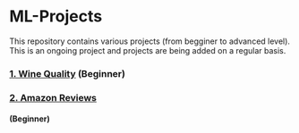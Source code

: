 # ML-Projects

This repository contains various projects (from begginer to advanced level). This is an ongoing project and projects are being added on a regular basis.

### [1. Wine Quality](https://github.com/bzkarimi/ML-Projects/tree/main/wine-quality) (Beginner)

### [2. Amazon Reviews](https://github.com/bzkarimi/ML-Projects/tree/main/amazon-reviews)
#### (Beginner)
